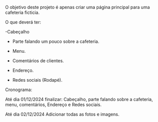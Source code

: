 O objetivo deste projeto é apenas criar uma página principal para uma cafeteria ficticia.

O que deverá ter:

-Cabeçalho

- Parte falando um pouco sobre a cafeteria.

- Menu.

- Comentários de clientes.

- Endereço.

- Redes sociais (Rodapé).

Cronograma:

Até dia 01/12/2024 finalizar: Cabeçalho, parte falando sobre a cafeteria, menu, comentários, Endereço e Redes sociais.

Até dia 02/12/2024 Adicionar todas as fotos e imagens.

